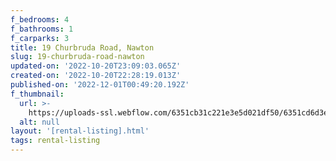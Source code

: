 ```yaml
---
f_bedrooms: 4
f_bathrooms: 1
f_carparks: 3
title: 19 Churbruda Road, Nawton
slug: 19-churbruda-road-nawton
updated-on: '2022-10-20T23:09:03.065Z'
created-on: '2022-10-20T22:28:19.013Z'
published-on: '2022-12-01T00:49:20.192Z'
f_thumbnail:
  url: >-
    https://uploads-ssl.webflow.com/6351cb31c221e3e5d021df50/6351cd6d3eae4f209a133914_shutterstock_1077476951.jpg
  alt: null
layout: '[rental-listing].html'
tags: rental-listing
---
```



